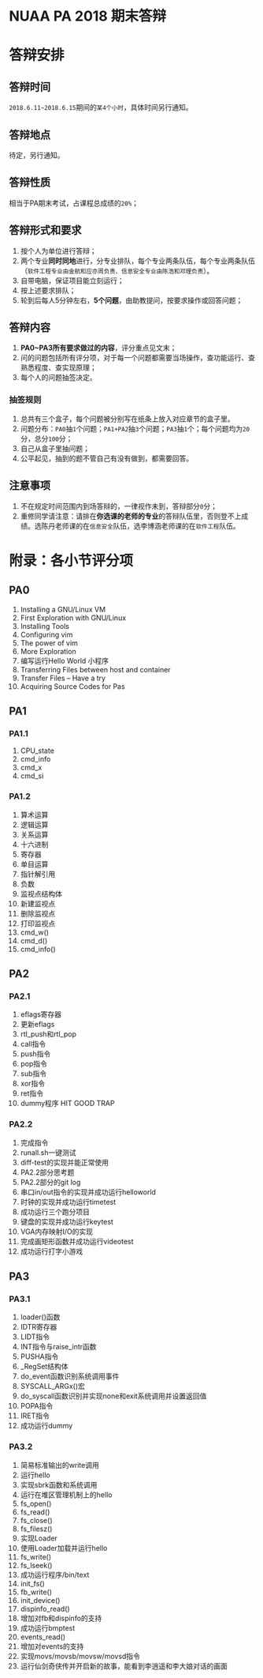 # NUAA PA 2018 期末答辩

# 答辩安排

## 答辩时间
`2018.6.11~2018.6.15`期间的`某4个小时`，具体时间另行通知。

## 答辩地点
待定，另行通知。

## 答辩性质
相当于PA期末考试，占课程总成绩的`20%`；

## 答辩形式和要求
1. 按个人为单位进行答辩；
2. 两个专业**同时同地**进行，分专业排队，每个专业两条队伍，每个专业两条队伍（`软件工程专业由金航和应亦周负责、信息安全专业由陈浩和邓理负责`）。
3. 自带电脑，保证项目能立刻运行；
4. 按上述要求排队；
5. 轮到后每人5分钟左右，**5个问题**，由助教提问，按要求操作或回答问题；

## 答辩内容
1. **PA0~PA3所有要求做过的内容**，评分重点见文末；
2. 问的问题包括所有评分项，对于每一个问题都需要当场操作，查功能运行、查熟悉程度、查实现原理；
3. 每个人的问题抽签决定。

### 抽签规则
1. 总共有三个盒子，每个问题被分别写在纸条上放入对应章节的盒子里。
2. 问题分布：`PA0`抽`1`个问题；`PA1+PA2`抽`3`个问题；`PA3`抽`1`个；每个问题均为`20`分，总分`100`分；
3. 自己从盒子里抽问题；
4. 公平起见，抽到的题不管自己有没有做到，都需要回答。

## 注意事项
1. 不在规定时间范围内到场答辩的，一律视作未到，答辩部分`0`分；
2. 重修同学请注意：请排在**你选课的老师的专业**的答辩队伍里，否则登不上成绩。选陈丹老师课的在`信息安全`队伍，选李博涵老师课的在`软件工程`队伍。

# 附录：各小节评分项

## PA0
1. Installing a GNU/Linux VM
2. First Exploration with GNU/Linux
3. Installing Tools
4. Configuring vim
5. The power of vim
6. More Exploration
7. 编写运行Hello World 小程序
8. Transferring Files between host and container
9. Transfer Files – Have a try
10. Acquiring Source Codes for Pas

## PA1
### PA1.1
1. CPU_state
2. cmd_info
3. cmd_x
4. cmd_si

### PA1.2
1. 算术运算
2. 逻辑运算
3. 关系运算
4. 十六进制
5. 寄存器
6. 单目运算
7. 指针解引用
8. 负数
9. 监视点结构体
10. 新建监视点
11. 删除监视点
12. 打印监视点
13. cmd_w()
14. cmd_d()
15. cmd_info()

## PA2
### PA2.1
1. eflags寄存器
2. 更新eflags
3. rtl_push和rtl_pop
4. call指令
5. push指令
6. pop指令
7. sub指令
8. xor指令
9. ret指令
10. dummy程序 HIT GOOD TRAP

### PA2.2
1. 完成指令
2. runall.sh一键测试
3. diff-test的实现并能正常使用
4. PA2.2部分思考题
5. PA2.2部分的git log
6. 串口in/out指令的实现并成功运行helloworld
7. 时钟的实现并成功运行timetest
8. 成功运行三个跑分项目
9. 键盘的实现并成功运行keytest
10. VGA内存映射I/O的实现
11. 完成画矩形函数并成功运行videotest
12. 成功运行打字小游戏

## PA3
### PA3.1
1. loader()函数
2. IDTR寄存器
3. LIDT指令
4. INT指令与raise_intr函数
5. PUSHA指令
6. _RegSet结构体
7. do_event函数识别系统调用事件
8. SYSCALL_ARGx()宏
9. do_syscall函数识别并实现none和exit系统调用并设置返回值
10. POPA指令
11. IRET指令
12. 成功运行dummy

### PA3.2
1. 简易标准输出的write调用
2. 运行hello
2. 实现sbrk函数和系统调用
3. 运行在堆区管理机制上的hello
3. fs_open()
4. fs_read()
5. fs_close()
6. fs_filesz()
7. 实现Loader
8. 使用Loader加载并运行hello
8. fs_write()
9. fs_lseek()
10. 成功运行程序/bin/text
11. init_fs()
12. fb_write()
13. init_device()
14. dispinfo_read()
15. 增加对fb和dispinfo的支持
16. 成功运行bmptest
17. events_read()
18. 增加对events的支持
19. 实现movs/movsb/movsw/movsd指令
20. 运行仙剑奇侠传并开启新的故事，能看到李逍遥和李大娘对话的画面
